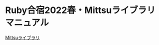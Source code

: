 # Ruby合宿2022春・Mittsuライブラリマニュアル

[Mittsuライブラリ](https://github.com/danini-the-panini/mittsu "Mittsuライブラリ")
